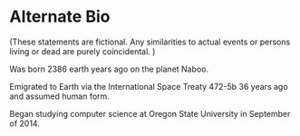 # Alternate Bio

(These statements are fictional. Any similarities to actual events or persons living or dead are purely coincidental. )

Was born 2386 earth years ago on the planet Naboo.  

Emigrated to Earth via the International Space Treaty 472-5b 36 years ago and assumed human form.  

Began studying computer science at Oregon State University in September of 2014. 